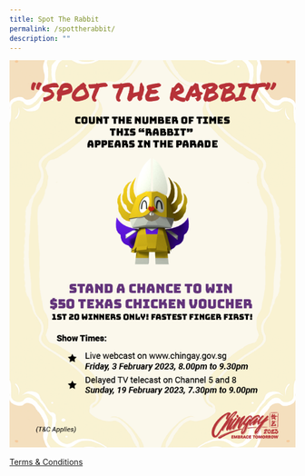 ```yaml
---
title: Spot The Rabbit
permalink: /spottherabbit/
description: ""
---
```



![](/images/whats-on/Chingay2023%20Spot%20The%20Rabbit.png)

[Terms & Conditions](/files/Chingay2023%20-%20Spot%20the%20Rabbits%20Terms%20and%20Conditions.pdf)